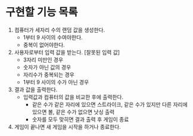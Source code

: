 # 구현할 기능 목록

1. 컴퓨터가 세자리 수의 랜덤 값을 생성한다.
   - 1부터 9 사이의 수여야한다.
   - 중복이 없어야한다.
2. 사용자로부터 입력 값을 받는다.
   [잘못된 입력 값]
   - 3자리 미만인 경우
   - 숫자가 아닌 값의 경우
   - 자리수가 중복되는 경우
   - 1부터 9 사이의 수가 아닌 경우
3. 결과 값을 출력한다.
    - 입력값과 컴퓨터의 값을 비교한 후에 출력한다.
      - 같은 수가 같은 자리에 있으면 스트라이크, 같은 수가 있지만 다른 자리에 있으면 볼, 같은 수가 없으면 낫싱 출력
      - 숫자를 모두 맞히면 결과 출력 후 게임이 종료
4. 게임이 끝나면 새 게임을 시작을 하거나 종료한다.